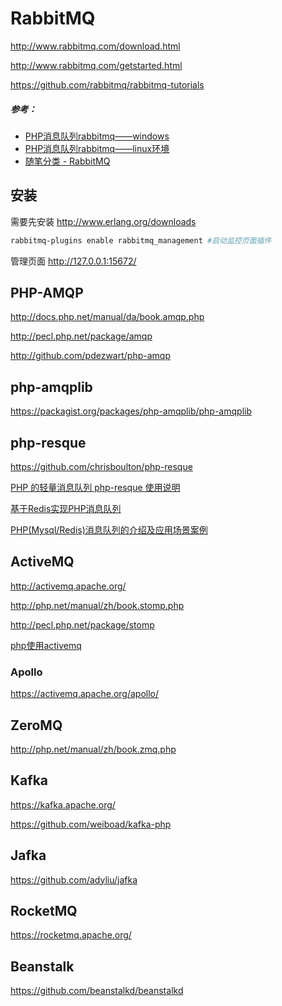 # RabbitMQ

http://www.rabbitmq.com/download.html

http://www.rabbitmq.com/getstarted.html

https://github.com/rabbitmq/rabbitmq-tutorials

##### 参考：
- [PHP消息队列rabbitmq——windows](https://juejin.im/post/5b8f4a1ff265da43330c6679)
- [PHP消息队列rabbitmq——linux环境](https://juejin.im/post/5b8f4d30f265da0aff171340)
- [随笔分类 - RabbitMQ](http://www.cnblogs.com/wt645631686/category/1171220.html)

## 安装
需要先安装 http://www.erlang.org/downloads

```sh
rabbitmq-plugins enable rabbitmq_management #启动监控页面插件
```
管理页面 http://127.0.0.1:15672/

## PHP-AMQP
http://docs.php.net/manual/da/book.amqp.php

http://pecl.php.net/package/amqp

http://github.com/pdezwart/php-amqp

## php-amqplib
https://packagist.org/packages/php-amqplib/php-amqplib


## php-resque
https://github.com/chrisboulton/php-resque

[PHP 的轻量消息队列 php-resque 使用说明](https://avnpc.com/pages/run-background-task-by-php-resque)

[基于Redis实现PHP消息队列](http://blog.phpha.com/archives/36)

[PHP(Mysql/Redis)消息队列的介绍及应用场景案例](https://www.cnblogs.com/wt645631686/p/8243438.html)

## ActiveMQ
http://activemq.apache.org/

http://php.net/manual/zh/book.stomp.php

http://pecl.php.net/package/stomp

[php使用activemq](https://www.jianshu.com/p/8193d309141b)

### Apollo
https://activemq.apache.org/apollo/

## ZeroMQ
http://php.net/manual/zh/book.zmq.php

## Kafka
https://kafka.apache.org/

https://github.com/weiboad/kafka-php

## Jafka
https://github.com/adyliu/jafka

## RocketMQ
https://rocketmq.apache.org/

## Beanstalk
https://github.com/beanstalkd/beanstalkd
